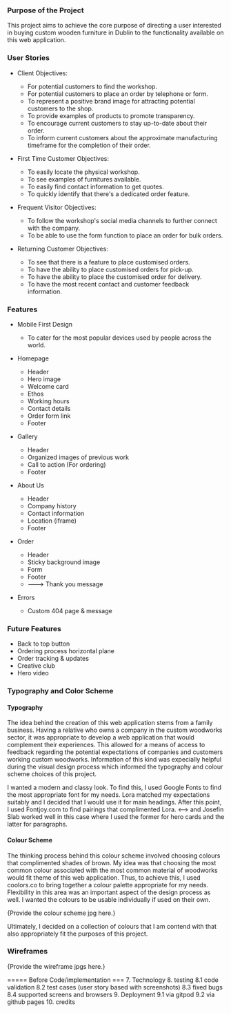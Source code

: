 ### Purpose of the Project
This project aims to achieve the core purpose of directing a user interested in buying custom wooden furniture in Dublin to the functionality available on this web application.

### User Stories

- Client Objectives:
    - For potential customers to find the workshop.
    - For potential customers to place an order by telephone or form.
    - To represent a positive brand image for attracting potential customers to the shop.
    - To provide examples of products to promote transparency.
    - To encourage current customers to stay up-to-date about their order.
    - To inform current customers about the approximate manufacturing timeframe for the completion of their order.

- First Time Customer Objectives:
    - To easily locate the physical workshop.
    - To see examples of furnitures available.
    - To easily find contact information to get quotes.
    - To quickly identify that there's a dedicated order feature.
    
- Frequent Visitor Objectives:
    - To follow the workshop's social media channels to further connect with the company.
    - To be able to use the form function to place an order for bulk orders.
    
- Returning Customer Objectives:
    - To see that there is a feature to place customised orders.
    - To have the ability to place customised orders for pick-up.
    - To have the ability to place the customised order for delivery.
    - To have the most recent contact and customer feedback information.
    
### Features

- Mobile First Design
    - To cater for the most popular devices used by people across the world.

- Homepage
    - Header
    - Hero image
    - Welcome card
    - Ethos
    - Working hours
    - Contact details
    - Order form link
    - Footer

- Gallery
    - Header
    - Organized images of previous work
    - Call to action (For ordering)
    - Footer

- About Us
    - Header
    - Company history
    - Contact information
    - Location (iframe)
    - Footer

- Order 
    - Header
    - Sticky background image
    - Form
    - Footer
    - ---> Thank you message

- Errors
    - Custom 404 page & message

### Future Features
- Back to top button
- Ordering process horizontal plane
- Order tracking & updates 
- Creative club
- Hero video

### Typography and Color Scheme

#### Typography 

The idea behind the creation of this web application stems from a family business. Having a relative who owns a company in the custom woodworks sector, it was appropriate to develop a web application that would complement their experiences. This allowed for a means of access to feedback regarding the potential expectations of companies and customers working custom woodworks. Information of this kind was expecially helpful during the visual design process which informed the typography and colour scheme choices of this project.

I wanted a modern and classy look. To find this, I used Google Fonts to find the most appropriate font for my needs. Lora matched my expectations suitably and I decided that I would use it for main headings. After this point, I used Fontjoy.com to find pairings that complimented Lora. <--> and Josefin Slab worked well in this case where I used the former for hero cards and the latter for paragraphs.

#### Colour Scheme

The thinking process behind this colour scheme involved choosing colours that complimented shades of brown. My idea was that choosing the most common colour associated with the most common material of woodworks would fit theme of this web application. Thus, to achieve this, I used coolors.co
to bring together a colour palette appropriate for my needs. Flexibility in this area was an important aspect of the design process as well. I wanted the colours to be usable individually if used on their own.

{Provide the colour scheme jpg here.}

Ultimately, I decided on a collection of colours that I am contend with that also appropriately fit the purposes of this project.

### Wireframes

{Provide the wireframe jpgs here.}

===== Before Code/implementation ===
7. Technology
8. testing
   8.1 code validation
   8.2 test cases (user story based with screenshots)
   8.3 fixed bugs
   8.4 supported screens and browsers
9. Deployment
   9.1 via gitpod
   9.2 via github pages
10. credits